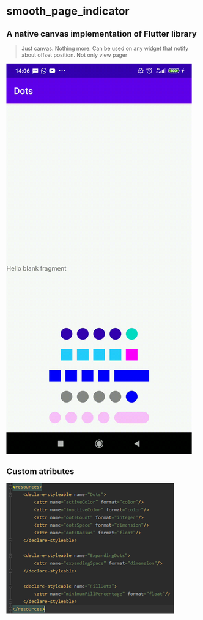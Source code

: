 # smooth_page_indicator
## A native canvas implementation of Flutter library
> Just canvas. Nothing more. Can be used on any widget that notify about offset position. Not only view pager

![Demonstration](https://github.com/DonizeteVida/smooth_page_indicator/blob/master/demonstration1.gif)

## Custom atributes
![Demonstration](https://github.com/DonizeteVida/smooth_page_indicator/blob/master/custom_attributes.png)
